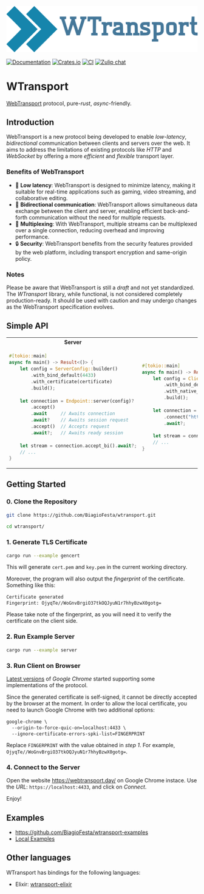 <p align="center">
  <img src="https://raw.githubusercontent.com/BiagioFesta/wtransport/master/imgs/logo.svg" alt="WTransport Logo" />
</p>

[![Documentation](https://docs.rs/wtransport/badge.svg)](https://docs.rs/wtransport/)
[![Crates.io](https://img.shields.io/crates/v/wtransport.svg)](https://crates.io/crates/wtransport)
[![CI](https://github.com/BiagioFesta/wtransport/actions/workflows/ci.yml/badge.svg)](https://github.com/BiagioFesta/wtransport/actions/workflows/ci.yml)
[![Zulip chat](https://img.shields.io/badge/zulip-join_chat-brightgreen.svg)](https://wtransport.zulipchat.com/)

# WTransport
[WebTransport](https://datatracker.ietf.org/doc/html/draft-ietf-webtrans-http3/) protocol, pure-*rust*, *async*-friendly.

## Introduction

WebTransport is a new protocol being developed to enable *low-latency*, *bidirectional* communication between clients and servers over the web.
It aims to address the limitations of existing protocols like *HTTP* and *WebSocket* by offering a more *efficient* and *flexible* transport layer.

### Benefits of WebTransport
* :rocket: **Low latency**: WebTransport is designed to minimize latency, making it suitable for real-time applications such as gaming, video streaming, and collaborative editing.
* :arrows_counterclockwise: **Bidirectional communication**: WebTransport allows simultaneous data exchange between the client and server, enabling efficient back-and-forth communication without the need for multiple requests.
* :twisted_rightwards_arrows: **Multiplexing**: With WebTransport, multiple streams can be multiplexed over a single connection, reducing overhead and improving performance.
* :lock: **Security**: WebTransport benefits from the security features provided by the web platform, including transport encryption and same-origin policy.

### Notes
Please be aware that WebTransport is still a *draft* and not yet standardized.
The *WTransport* library, while functional, is not considered completely production-ready.
It should be used with caution and may undergo changes as the WebTransport specification evolves.

## Simple API
<table>
<tr>
<th> Server </th>
<th> Client </th>
</tr>
<tr>
<td>

```rust
#[tokio::main]
async fn main() -> Result<()> {
    let config = ServerConfig::builder()
        .with_bind_default(4433)
        .with_certificate(certificate)
        .build();

    let connection = Endpoint::server(config)?
        .accept()
        .await     // Awaits connection
        .await?    // Awaits session request
        .accept()  // Accepts request
        .await?;   // Awaits ready session

    let stream = connection.accept_bi().await?;
    // ...
}
```

</td>
<td>

```rust
#[tokio::main]
async fn main() -> Result<()> {
    let config = ClientConfig::builder()
        .with_bind_default()
        .with_native_certs()
        .build();

    let connection = Endpoint::client(config)?
        .connect("https://[::1]:4433")
        .await?;

    let stream = connection.open_bi().await?.await?;
    // ...
}
```

</td>
</tr>
</table>

## Getting Started
### 0. Clone the Repository
```bash
git clone https://github.com/BiagioFesta/wtransport.git
```
```bash
cd wtransport/
```

### 1. Generate TLS Certificate
```bash
cargo run --example gencert
```

This will generate `cert.pem` and `key.pem` in the current working directory.

Moreover, the program will also output the *fingerprint* of the certificate. Something like this:
```
Certificate generated
Fingerprint: OjyqTe//WoGnvBrgiO37tkOQJyuN1r7hhyBzwX0gotg=
```

Please take note of the fingerprint, as you will need it to verify the certificate on the client side.

### 2. Run Example Server
```bash
cargo run --example server
```

### 3. Run Client on Browser
[Latest versions](https://chromestatus.com/feature/4854144902889472) of *Google Chrome* started
supporting some implementations of the protocol.

Since the generated certificate is self-signed, it cannot be directly accepted by the browser at the moment.
In order to allow the local certificate, you need to launch Google Chrome with two additional options:
```
google-chrome \
  --origin-to-force-quic-on=localhost:4433 \
  --ignore-certificate-errors-spki-list=FINGERPRINT
```

Replace `FINGERPRINT` with the value obtained in *step 1*.
For example, `OjyqTe//WoGnvBrgiO37tkOQJyuN1r7hhyBzwX0gotg=`.

### 4. Connect to the Server
Open the website https://webtransport.day/ on Google Chrome instace. Use the *URL*: `https://localhost:4433`, and click on *Connect*.

Enjoy!

## Examples
* https://github.com/BiagioFesta/wtransport-examples
* [Local Examples](wtransport/examples/)

## Other languages

WTransport has bindings for the following languages:

- Elixir: [wtransport-elixir](https://github.com/bugnano/wtransport-elixir)
